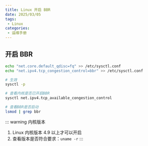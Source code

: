 ```yaml
---
title: Linux 开启 BBR
date: 2025/03/05
tags:
 - Linux
categories:
 - 运维手册
---
```


## 开启 BBR

```bash
echo "net.core.default_qdisc=fq" >> /etc/sysctl.conf
echo "net.ipv4.tcp_congestion_control=bbr" >> /etc/sysctl.conf

# 生效
sysctl -p

# 查看内核是否已开启BBR
sysctl net.ipv4.tcp_available_congestion_control

# 查看BBR是否启动
lsmod | grep bbr
```

::: warning 内核版本
1. Linux 内核版本 4.9 以上才可以开启
2. 查看版本是否符合要求：`uname -r` 
:::
